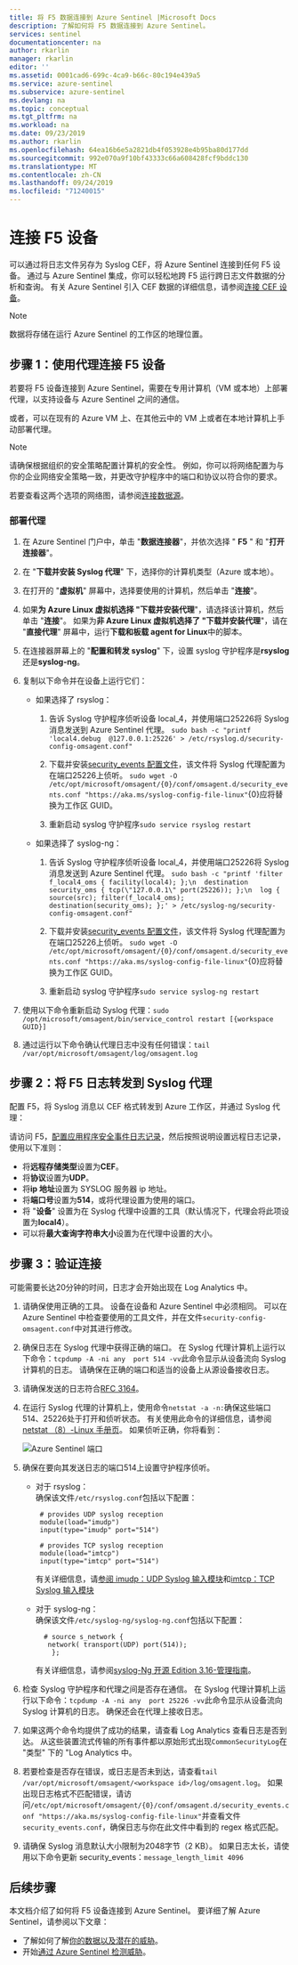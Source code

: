 ```yaml
---
title: 将 F5 数据连接到 Azure Sentinel |Microsoft Docs
description: 了解如何将 F5 数据连接到 Azure Sentinel。
services: sentinel
documentationcenter: na
author: rkarlin
manager: rkarlin
editor: ''
ms.assetid: 0001cad6-699c-4ca9-b66c-80c194e439a5
ms.service: azure-sentinel
ms.subservice: azure-sentinel
ms.devlang: na
ms.topic: conceptual
ms.tgt_pltfrm: na
ms.workload: na
ms.date: 09/23/2019
ms.author: rkarlin
ms.openlocfilehash: 64ea16b6e5a2821db4f053928e4b95ba80d177dd
ms.sourcegitcommit: 992e070a9f10bf43333c66a608428fcf9bddc130
ms.translationtype: MT
ms.contentlocale: zh-CN
ms.lasthandoff: 09/24/2019
ms.locfileid: "71240015"
---
```

# <a name="connect-your-f5-appliance"></a>连接 F5 设备



可以通过将日志文件另存为 Syslog CEF，将 Azure Sentinel 连接到任何 F5 设备。 通过与 Azure Sentinel 集成，你可以轻松地跨 F5 运行跨日志文件数据的分析和查询。 有关 Azure Sentinel 引入 CEF 数据的详细信息，请参阅[连接 CEF 设备](connect-common-event-format.md)。

> [!NOTE]
> 数据将存储在运行 Azure Sentinel 的工作区的地理位置。

## <a name="step-1-connect-your-f5-appliance-using-an-agent"></a>步骤 1：使用代理连接 F5 设备

若要将 F5 设备连接到 Azure Sentinel，需要在专用计算机（VM 或本地）上部署代理，以支持设备与 Azure Sentinel 之间的通信。

或者，可以在现有的 Azure VM 上、在其他云中的 VM 上或者在本地计算机上手动部署代理。

> [!NOTE]
> 请确保根据组织的安全策略配置计算机的安全性。 例如，你可以将网络配置为与你的企业网络安全策略一致，并更改守护程序中的端口和协议以符合你的要求。 

若要查看这两个选项的网络图，请参阅[连接数据源](connect-data-sources.md#agent-options)。

### <a name="deploy-the-agent"></a>部署代理 

1. 在 Azure Sentinel 门户中，单击 "**数据连接器**"，并依次选择 " **F5** " 和 "**打开连接器**"。 

1. 在 "**下载并安装 Syslog 代理**" 下，选择你的计算机类型（Azure 或本地）。 
1. 在打开的 "**虚拟机**" 屏幕中，选择要使用的计算机，然后单击 "**连接**"。
1. 如果**为 Azure Linux 虚拟机选择 "下载并安装代理**"，请选择该计算机，然后单击 "**连接**"。 如果为**非 Azure Linux 虚拟机选择了 "下载并安装代理**"，请在 "**直接代理**" 屏幕中，运行**下载和板载 agent for Linux**中的脚本。
1. 在连接器屏幕上的 "**配置和转发 syslog**" 下，设置 syslog 守护程序是**rsyslog**还是**syslog-ng**。 
1. 复制以下命令并在设备上运行它们：
    - 如果选择了 rsyslog：
              
      1. 告诉 Syslog 守护程序侦听设备 local_4，并使用端口25226将 Syslog 消息发送到 Azure Sentinel 代理。 `sudo bash -c "printf 'local4.debug  @127.0.0.1:25226' > /etc/rsyslog.d/security-config-omsagent.conf"`
            
      2. 下载并安装[security_events 配置文件](https://aka.ms/asi-syslog-config-file-linux)，该文件将 Syslog 代理配置为在端口25226上侦听。 `sudo wget -O /etc/opt/microsoft/omsagent/{0}/conf/omsagent.d/security_events.conf "https://aka.ms/syslog-config-file-linux"`{0}应将替换为工作区 GUID。
            
      1. 重新启动 syslog 守护程序`sudo service rsyslog restart`
             
    - 如果选择了 syslog-ng：

      1. 告诉 Syslog 守护程序侦听设备 local_4，并使用端口25226将 Syslog 消息发送到 Azure Sentinel 代理。 `sudo bash -c "printf 'filter f_local4_oms { facility(local4); };\n  destination security_oms { tcp(\"127.0.0.1\" port(25226)); };\n  log { source(src); filter(f_local4_oms); destination(security_oms); };' > /etc/syslog-ng/security-config-omsagent.conf"`
      2. 下载并安装[security_events 配置文件](https://aka.ms/asi-syslog-config-file-linux)，该文件将 Syslog 代理配置为在端口25226上侦听。 `sudo wget -O /etc/opt/microsoft/omsagent/{0}/conf/omsagent.d/security_events.conf "https://aka.ms/syslog-config-file-linux"`{0}应将替换为工作区 GUID。

      3. 重新启动 syslog 守护程序`sudo service syslog-ng restart`
 1. 使用以下命令重新启动 Syslog 代理：`sudo /opt/microsoft/omsagent/bin/service_control restart [{workspace GUID}]`
 1. 通过运行以下命令确认代理日志中没有任何错误：`tail /var/opt/microsoft/omsagent/log/omsagent.log`


## <a name="step-2-forward-f5-logs-to-the-syslog-agent"></a>步骤 2：将 F5 日志转发到 Syslog 代理

配置 F5，将 Syslog 消息以 CEF 格式转发到 Azure 工作区，并通过 Syslog 代理：

请访问 F5，[配置应用程序安全事件日志记录](https://aka.ms/asi-syslog-f5-forwarding)，然后按照说明设置远程日志记录，使用以下准则：
  - 将**远程存储类型**设置为**CEF**。
  - 将**协议**设置为**UDP**。
  - 将**ip 地址**设置为 SYSLOG 服务器 ip 地址。
  - 将**端口号**设置为**514**，或将代理设置为使用的端口。
  - 将 "**设备**" 设置为在 Syslog 代理中设置的工具（默认情况下，代理会将此项设置为**local4**）。
  - 可以将**最大查询字符串大小**设置为在代理中设置的大小。

## <a name="step-3-validate-connectivity"></a>步骤 3：验证连接

可能需要长达20分钟的时间，日志才会开始出现在 Log Analytics 中。 

1. 请确保使用正确的工具。 设备在设备和 Azure Sentinel 中必须相同。 可以在 Azure Sentinel 中检查要使用的工具文件，并在文件`security-config-omsagent.conf`中对其进行修改。 

2. 确保日志在 Syslog 代理中获得正确的端口。 在 Syslog 代理计算机上运行以下命令：`tcpdump -A -ni any  port 514 -vv`此命令显示从设备流向 Syslog 计算机的日志。 请确保在正确的端口和适当的设备上从源设备接收日志。

3. 请确保发送的日志符合[RFC 3164](https://tools.ietf.org/html/rfc3164)。

4. 在运行 Syslog 代理的计算机上，使用命令`netstat -a -n:`确保这些端口514、25226处于打开和侦听状态。 有关使用此命令的详细信息，请参阅[netstat （8）-Linux 手册页](https://linux.die.net/man/8/netstat)。 如果侦听正确，你将看到：

   ![Azure Sentinel 端口](./media/connect-cef/ports.png) 

5. 确保在要向其发送日志的端口514上设置守护程序侦听。
    - 对于 rsyslog：<br>确保该文件`/etc/rsyslog.conf`包括以下配置：

           # provides UDP syslog reception
           module(load="imudp")
           input(type="imudp" port="514")
        
           # provides TCP syslog reception
           module(load="imtcp")
           input(type="imtcp" port="514")

      有关详细信息，请[参阅 imudp：UDP Syslog 输入模块](https://www.rsyslog.com/doc/v8-stable/configuration/modules/imudp.html#imudp-udp-syslog-input-module)和[imtcp：TCP Syslog 输入模块](https://www.rsyslog.com/doc/v8-stable/configuration/modules/imtcp.html#imtcp-tcp-syslog-input-module)

   - 对于 syslog-ng：<br>确保该文件`/etc/syslog-ng/syslog-ng.conf`包括以下配置：

           # source s_network {
            network( transport(UDP) port(514));
             };
     有关详细信息，请参阅[syslog-Ng 开源 Edition 3.16-管理指南](https://www.syslog-ng.com/technical-documents/doc/syslog-ng-open-source-edition/3.16/administration-guide/19#TOPIC-956455)。

1. 检查 Syslog 守护程序和代理之间是否存在通信。 在 Syslog 代理计算机上运行以下命令：`tcpdump -A -ni any  port 25226 -vv`此命令显示从设备流向 Syslog 计算机的日志。 确保还会在代理上接收日志。

6. 如果这两个命令均提供了成功的结果，请查看 Log Analytics 查看日志是否到达。 从这些装置流式传输的所有事件都以原始形式出现`CommonSecurityLog`在 "类型" 下的 "Log Analytics 中。

7. 若要检查是否存在错误，或日志是否未到达，请查看`tail /var/opt/microsoft/omsagent/<workspace id>/log/omsagent.log`。 如果出现日志格式不匹配错误，请访问`/etc/opt/microsoft/omsagent/{0}/conf/omsagent.d/security_events.conf "https://aka.ms/syslog-config-file-linux"`并查看文件`security_events.conf`，确保日志与你在此文件中看到的 regex 格式匹配。

8. 请确保 Syslog 消息默认大小限制为2048字节（2 KB）。 如果日志太长，请使用以下命令更新 security_events：`message_length_limit 4096`



## <a name="next-steps"></a>后续步骤
本文档介绍了如何将 F5 设备连接到 Azure Sentinel。 要详细了解 Azure Sentinel，请参阅以下文章：
- 了解如何了解[你的数据以及潜在的威胁](quickstart-get-visibility.md)。
- 开始[通过 Azure Sentinel 检测威胁](tutorial-detect-threats-built-in.md)。

